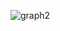 ![graph2](https://github.com/klintmikolaj/Perseus_code/assets/90563978/85d0fa1d-db07-48ed-adae-e2fe407b6c28)
